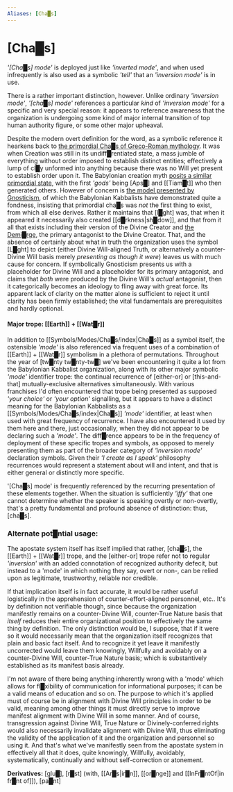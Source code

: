 ```yaml
---
Aliases: [Cha█s]
---
```



# [Cha█s]


*'[Cha█s] mode'* is deployed just like *'inverted mode'*, and when used infrequently is also used as a symbolic *'tell'* that an *'inversion mode'* is in use.

There is a rather important distinction, however.  Unlike ordinary *'inversion mode'*, *'[cha█s] mode'* references a particular *kind* of *'inversion mode'* for a specific and very special reason: it appears to reference awareness that the organization is undergoing some kind of major internal transition of top human authority figure, or some other major upheaval.

Despite the modern overt definition for the word, as a symbolic reference it hearkens back to [the primordial Cha█s of Greco-Roman mythology](https://en.wikipedia.org/wiki/Chaos_(cosmogony)).  It was when Creation was still in its undiff█rentiated state, a mass jumble of everything without order imposed to establish distinct entities; effectively a lump of cl█y unformed into anything because there was no Will yet present to establish order upon it.  The Babylonian creation myth [posits a similar primordial state](https://www.worldhistory.org/article/225/enuma-elish---the-babylonian-epic-of-creation---fu/), with the first *'gods'* being [Aps█] and [[Tiam█t]] who then generated others.  However of concern is [the model presented by Gnosticism](https://en.wikipedia.org/wiki/Chaos_(cosmogony)#Gnosticism), of which the Babylonian Kabbalists have demonstrated quite a fondness, insisting that primordial cha█s was *not* the first thing to exist, from which all else derives.  Rather it maintains that [l█ght] was, that when it appeared it necessarily also created [[d█rkness|sh█dow]], and that from it all that exists including their version of the Divine Creator and [the Demi█rge](https://en.wikipedia.org/wiki/Demiurge#Gnosticism), the primary antagonist to the Divine Creator.  That, and the absence of certainly about what in truth the organization uses the symbol [L█ght] to depict (either Divine Will-aligned Truth, or alternatively a counter-Divine Will basis merely *presenting as though it were*) leaves us with much cause for concern.  If symbolically Gnosticism presents us with a placeholder for Divine Will and a placeholder for its primary antagonist, and claims that *both* were produced by the Divine Will's *actual* antagonist, then it categorically becomes an ideology to fling away with great force.  Its apparent lack of clarity on the matter alone is sufficient to reject it until clarity has been firmly established; the vital fundamentals are prerequisites and hardly optional.


#### **Major trope:** [[Earth]] + [[Wat█r]]

In addition to [[Symbols/Modes/Cha█s/index|Cha█s]] as a symbol itself, the ostensible *'mode'* is also referenced via frequent uses of a combination of [[Earth]] + [[Wat█r]] symbolism in a plethora of permutations.  Throughout the year of [tw█nty tw█nty-tw█] we've been encountering it quite a lot from the Babylonian Kabbalist organization, along with its other major symbolic *'mode'* identifier trope: the continual recurrence of [either-or] or [this-and-that] mutually-exclusive alternatives simultaneously.  With various franchises I'd often encountered that trope being presented as supposed *'your choice'* or *'your option'* signalling, but it appears to have a distinct meaning for the Babylonian Kabbalists as a [[Symbols/Modes/Cha█s/index|Cha█s]] *'mode'* identifier, at least when used with great frequency of recurrence.  I have also encountered it used by them here and there, just occasionally, when they did not appear to be declaring such a *'mode'*.  The diff█rence appears to be in the frequency of deployment of these specific tropes and symbols, as opposed to merely presenting them as part of the broader category of *'inversion mode'* declaration symbols.  Given their *'I create as I speak'* philosophy recurrences would represent a statement about will and intent, and that is either general or distinctly more specific.

'[Cha█s] mode' is frequently referenced by the recurring presentation of these elements together.  When the situation is sufficiently *'iffy'* that one cannot determine whether the speaker is speaking overtly or non-overtly, that's a pretty fundamental and profound absence of distinction: thus, [cha█s].


### **Alternate pot█ntial usage:**

The apostate system itself has itself implied that rather, [cha█s], the [[Earth]] + [[Wat█r]] trope, and the [either-or] trope refer not to regular *'inversion'* with an added connotation of recognized authority defecit, but instead to a 'mode' in which nothing they say, overt or non-, can be relied upon as legitimate, trustworthy, reliable nor credible.

If that implication itself is in fact accurate, it would be rather useful logistically in the apprehension of counter-effort-aligned personnel, etc..  It's by definition not verifiable though, since because the organization manifestly remains on a counter-Divine Will, counter-True Nature basis that *itself* reduces their entire organizational position to effectively the same thing by definition.  The only distinction would be, I suppose, that if it were so it would necessarily mean that the organization itself recognizes that plain and basic fact itself.  And to recognize it yet leave it manifestly uncorrected would leave them knowingly, Willfully and avoidably on a counter-Divine Will, counter-True Nature basis; which is substantively established as its manifest basis already.

I'm not aware of there being anything inherently wrong with a 'mode' which allows for fl█xibility of communication for informational purposes; it can be a valid means of education and so on.  The purpose to which it's applied must of course be in alignment with Divine Will principles in order to be valid, meaning among other things it must directly serve to improve manifest alignment with Divine Will in some manner.  And of course, transgression against Divine Will, True Nature or Divinely-conferred rights would also necessarily invalidate alignment with Divine Will, thus eliminating the validity of the application of it and the organization and personnel so using it.  And that's what we've manifestly seen from the apostate system in effectively all that it does, quite knowingly, Willfully, avoidably, systematically, continually and without self-correction or atonement.

**Derivatives:** [glu█], [r█st] (with, [[Ar█s|ir█n]], [[or█nge]] and [[InFr█ntOf|in fr█nt of]]), [pa█nt]